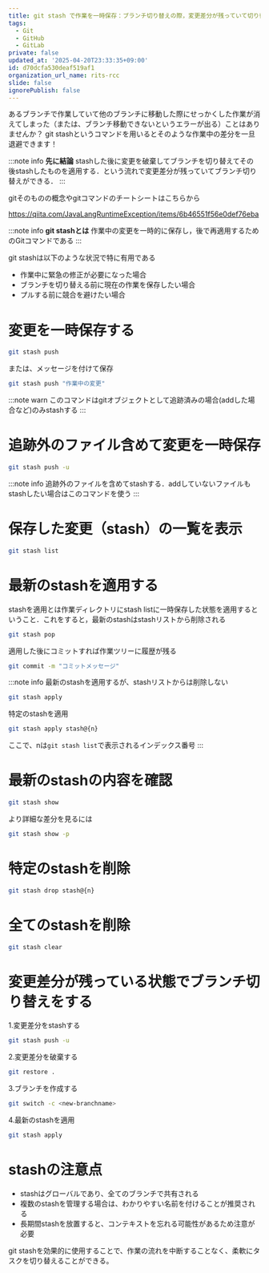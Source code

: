 ```yaml
---
title: git stash で作業を一時保存：ブランチ切り替えの際，変更差分が残っていて切り替えができない...なんてことないですか？
tags:
  - Git
  - GitHub
  - GitLab
private: false
updated_at: '2025-04-20T23:33:35+09:00'
id: d70dcfa530deaf519af1
organization_url_name: rits-rcc
slide: false
ignorePublish: false
---
```

あるブランチで作業していて他のブランチに移動した際にせっかくした作業が消えてしまった（または、ブランチ移動できないというエラーが出る）ことはありませんか？
git stashというコマンドを用いるとそのような作業中の差分を一旦退避できます！

:::note info
**先に結論**
stashした後に変更を破棄してブランチを切り替えてその後stashしたものを適用する．という流れで変更差分が残っていてブランチ切り替えができる．
:::

gitそのものの概念やgitコマンドのチートシートはこちらから

https://qiita.com/JavaLangRuntimeException/items/6b46551f56e0def76eba

:::note info 
**git stashとは**
作業中の変更を一時的に保存し，後で再適用するためのGitコマンドである
:::

git stashは以下のような状況で特に有用である

- 作業中に緊急の修正が必要になった場合
- ブランチを切り替える前に現在の作業を保存したい場合
- プルする前に競合を避けたい場合



# 変更を一時保存する
```bash
git stash push
```
または、メッセージを付けて保存
```bash
git stash push "作業中の変更"
```

:::note warn
このコマンドはgitオブジェクトとして追跡済みの場合(addした場合など)のみstashする
:::

# 追跡外のファイル含めて変更を一時保存
```bash
git stash push -u
```
:::note info
追跡外のファイルを含めてstashする．addしていないファイルもstashしたい場合はこのコマンドを使う
:::

# 保存した変更（stash）の一覧を表示
```bash
git stash list
```

# 最新のstashを適用する
stashを適用とは作業ディレクトリにstash listに一時保存した状態を適用するということ．これをすると，最新のstashはstashリストから削除される
```bash
git stash pop
```

適用した後にコミットすれば作業ツリーに履歴が残る
```bash
git commit -m "コミットメッセージ"
```
:::note info
最新のstashを適用するが、stashリストからは削除しない
```bash
git stash apply
```
特定のstashを適用
```bash
git stash apply stash@{n}
```
ここで、nは`git stash list`で表示されるインデックス番号
:::

# 最新のstashの内容を確認
```bash
git stash show
```
より詳細な差分を見るには
```bash
git stash show -p
```
# 特定のstashを削除
```bash
git stash drop stash@{n}
```
# 全てのstashを削除
```bash
git stash clear
```

# 変更差分が残っている状態でブランチ切り替えをする
1.変更差分をstashする
```bash
git stash push -u
```
2.変更差分を破棄する
```bash
git restore .
```
3.ブランチを作成する
```bash
git switch -c <new-branchname>
```
4.最新のstashを適用
```bash
git stash apply
```


# stashの注意点
- stashはグローバルであり、全てのブランチで共有される
- 複数のstashを管理する場合は、わかりやすい名前を付けることが推奨される
- 長期間stashを放置すると、コンテキストを忘れる可能性があるため注意が必要

git stashを効果的に使用することで、作業の流れを中断することなく、柔軟にタスクを切り替えることができる。
